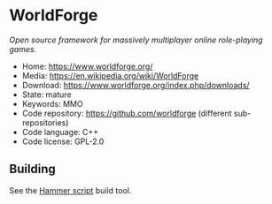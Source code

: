 # WorldForge

_Open source framework for massively multiplayer online role-playing games._

- Home: https://www.worldforge.org/
- Media: https://en.wikipedia.org/wiki/WorldForge
- Download: https://www.worldforge.org/index.php/downloads/
- State: mature
- Keywords: MMO
- Code repository: https://github.com/worldforge (different sub-repositories)
- Code language: C++
- Code license: GPL-2.0

## Building

See the [Hammer script](https://github.com/worldforge/hammer) build tool.

